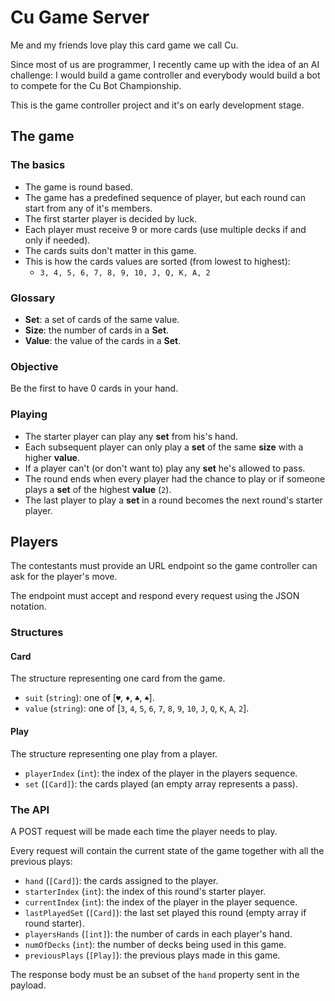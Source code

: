 # Cu Game Server

Me and my friends love play this card game we call Cu.

Since most of us are programmer, I recently came up with the idea of an AI challenge: I would build
a game controller and everybody would build a bot to compete for the Cu Bot Championship.

This is the game controller project and it's on early development stage.

## The game

### The basics

- The game is round based.
- The game has a predefined sequence of player, but each round can start from any of it's members.
- The first starter player is decided by luck.
- Each player must receive 9 or more cards (use multiple decks if and only if needed).
- The cards suits don't matter in this game.
- This is how the cards values are sorted (from lowest to highest):
  - `3, 4, 5, 6, 7, 8, 9, 10, J, Q, K, A, 2`

### Glossary

- **Set**: a set of cards of the same value.
- **Size**: the number of cards in a **Set**.
- **Value**: the value of the cards in a **Set**.

### Objective

Be the first to have 0 cards in your hand.

### Playing

- The starter player can play any **set** from his's hand.
- Each subsequent player can only play a **set** of the same **size** with a higher **value**.
- If a player can't (or don't want to) play any **set** he's allowed to pass.
- The round ends when every player had the chance to play or if someone plays a **set** of the
highest **value** (`2`).
- The last player to play a **set** in a round becomes the next round's starter player.

## Players

The contestants must provide an URL endpoint so the game controller can ask for the player's move.

The endpoint must accept and respond every request using the JSON notation.

### Structures

#### Card

The structure representing one card from the game.

- `suit` (`string`): one of [`♥`, `♦`, `♣`, `♠`].
- `value` (`string`): one of [`3`, `4`, `5`, `6`, `7`, `8`, `9`, `10`, `J`, `Q`, `K`, `A`, `2`].

#### Play

The structure representing one play from a player.

- `playerIndex` (`int`): the index of the player in the players sequence.
- `set` (`[Card]`): the cards played (an empty array represents a pass).

### The API

A POST request will be made each time the player needs to play.

Every request will contain the current state of the game together with all the previous plays:

- `hand` (`[Card]`): the cards assigned to the player.
- `starterIndex` (`int`): the index of this round's starter player.
- `currentIndex` (`int`): the index of the player in the player sequence.
- `lastPlayedSet` (`[Card]`): the last set played this round (empty array if round starter).
- `playersHands` (`[int]`): the number of cards in each player's hand.
- `numOfDecks` (`int`): the number of decks being used in this game.
- `previousPlays` (`[Play]`): the previous plays made in this game.

The response body must be an subset of the `hand` property sent in the payload.

